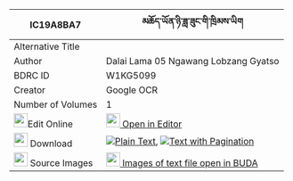 |IC19A8BA7|མཆོད་ཡོན་ཉི་ཟླ་ཟུང་གི་ཁྲིམས་ཡིག 
| --- | --- 
|Alternative Title |
|Author| Dalai Lama 05 Ngawang Lobzang Gyatso
|BDRC ID | W1KG5099
|Creator | Google OCR
|Number of Volumes| 1
|<img width="25" src="https://img.icons8.com/color/25/000000/edit-property.png">Edit Online| [<img width="25" src="https://avatars.githubusercontent.com/u/45091458?s=200&v=4"> Open in Editor](http://editor.openpecha.org/IC19A8BA7)
|<img width="25" src="https://img.icons8.com/fluent/48/000000/download-2.png"/>  Download | [![](https://img.icons8.com/color/20/000000/txt.png)Plain Text](https://github.com/Openpecha/IC19A8BA7/releases/download/v1/choyon_nyida_zung_gi_trimyik_plain_IC19A8BA7.zip), [![](https://img.icons8.com/color/20/000000/txt.png)Text with Pagination](https://github.com/Openpecha/IC19A8BA7/releases/download/v1/choyon_nyida_zung_gi_trimyik_pages_IC19A8BA7.zip)
|<img width="25" src="https://img.icons8.com/plasticine/100/000000/pictures-folder.png"/>  Source Images | [<img width="25" src="https://library.bdrc.io/icons/BUDA-small.svg"> Images of text file open in BUDA](https://library.bdrc.io/show/bdr:W1KG5099)